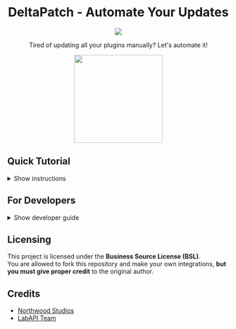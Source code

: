 # <div align="center">DeltaPatch - Automate Your Updates</div>
<div align="center">
<a href="https://github.com/northwood-studios/LabAPI"><img src="https://image2url.com/images/1759563390122-d4824ef5-f596-4c20-9063-2c606a16971c.png"></a>

Tired of updating all your plugins manually? Let's automate it!

<img src="https://image2url.com/images/1759611430674-abc9ea56-8150-475c-a673-24db66c2b634.png" style="width:200px; height:200px;"> 
</div>

## Quick Tutorial
<details>
  <summary>Show instructions</summary>

- Download the latest release file called: "DeltaPatch.dll"
- Copy the file to `.config/SCP Secret Laboratory/LabAPI/plugins/{port}` ← This part is important. DeltaPatch isn't ready for global usage yet.  
- Reboot the server. After rebooting, a config should appear at `.config/SCP Secret Laboratory/LabAPI/config/{port}/DeltaPatch/config.yml`.  
- You can customize how often it should check for updates and when the server should reboot (to apply the changes).  
- That’s it! All plugins that include this badge:  
  <a href="https://github.com/KenleyundLeon/DeltaPatch"><img src="https://image2url.com/images/1759565889245-ff2e02c2-1f19-4f72-bc06-43a3b77fb4bd.png" width="100" height="60"></a>  
  will be automatically updated to the latest release version.
</details>
  
## For Developers
<details>
  <summary>Show developer guide</summary>

### Adding Compatibility
- Adding DeltaPatch compatibility is easy.  
- Create a new public string value in your main file where the `Plugin` interface is used:  
  public string githubRepo = "CHANGE THIS TO YOUR GITHUB REPOSITORY";  
- Example image:  
  <img src="https://image2url.com/images/1759612903745-72d179ea-0dc5-4a45-93fd-efa463b5f760.png">

### Compatibility Badge
```html
<a href="https://github.com/KenleyundLeon/DeltaPatch"><img src="https://image2url.com/images/1759565889245-ff2e02c2-1f19-4f72-bc06-43a3b77fb4bd.png"></a>
```
USE ONLY IF YOUR PLUGIN IS COMPATIBLE!
</details>

## Licensing
This project is licensed under the **Business Source License (BSL)**.  
You are allowed to fork this repository and make your own integrations, **but you must give proper credit** to the original author.

## Credits
- [Northwood Studios](https://github.com/northwood-studios)  
- [LabAPI Team](https://github.com/northwood-studios/LabAPI)
